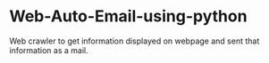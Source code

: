 # Web-Auto-Email-using-python
Web crawler to get information displayed on webpage and sent that information as a mail.
